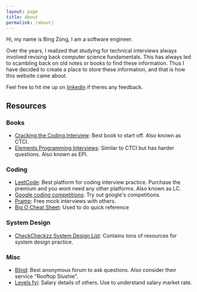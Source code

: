 ```yaml
---
layout: page
title: About
permalink: /about/
---
```


Hi, my name is Bing Zong, I am a software engineer. 

Over the years, I realized that studying for technical interviews always involved revising back computer science fundamentals. 
This has always led to scambling back on old notes or books to find these information. 
Thus I have decided to create a place to store these information, and that is how this website came about.  

Feel free to hit me up on [linkedin](https://www.linkedin.com/in/bzthin/) if theres any feedback.
## Resources
### Books
- [Cracking the Coding Interview](https://www.crackingthecodinginterview.com/): Best book to start off. Also known as CTCI.
- [Elements Programming Interviews](https://www.amazon.com/Elements-Programming-Interviews-Insiders-Guide/dp/1479274836): Similar to CTCI but has harder questions. Also known as EPI.

### Coding
- [LeetCode](https://leetcode.com/): Best platform for coding interview practice. Purchase the premium and you wont need any other platforms. Also known as LC.
- [Google coding competitions](https://codingcompetitions.withgoogle.com/): Try out google's competitions.
- [Pramp](https://www.pramp.com/#/): Free mock interviews with others.
- [Big O Cheat Sheet](https://www.bigocheatsheet.com/): Used to do quick reference

### System Design
- [CheckCheckzz System Design List](https://github.com/checkcheckzz/system-design-interview): Contains tons of resources for system design practice.

### Misc
- [Blind](https://www.teamblind.com/): Best anonymous forum to ask questions. Also consider their service "Rooftop Slushie". 
- [Levels fyi](https://www.levels.fyi/): Salary details of others. Use to understand salary market rate. 